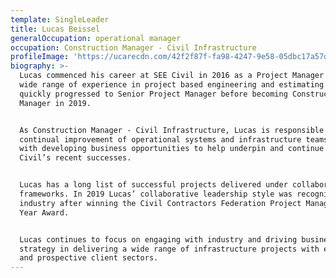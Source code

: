 ```yaml
---
template: SingleLeader
title: Lucas Beissel
generalOccupation: operational manager
occupation: Construction Manager - Civil Infrastructure
profileImage: 'https://ucarecdn.com/42f2f87f-fa98-4247-9e58-05dbc17a57d5/'
biography: >-
  Lucas commenced his career at SEE Civil in 2016 as a Project Manager with a
  wide range of experience in project based engineering and estimating. He
  quickly progressed to Senior Project Manager before becoming Construction
  Manager in 2019.


  As Construction Manager - Civil Infrastructure, Lucas is responsible for the
  continual improvement of operational systems and infrastructure teams along
  with developing business opportunities to help underpin and continue SEE
  Civil’s recent successes. 


  Lucas has a long list of successful projects delivered under collaborative
  frameworks. In 2019 Lucas’ collaborative leadership style was recognised by
  industry after winning the Civil Contractors Federation Project Manager of the
  Year Award. 


  Lucas continues to focus on engaging with industry and driving business
  strategy in delivering a wide range of infrastructure projects with existing
  and prospective client sectors.
---
```


